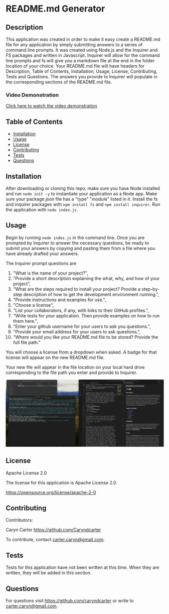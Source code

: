 # README.md Generator


## Description

This application was created in order to make it easy create a README.md file for any application by simply submitting answers to a series of command line prompts.  It was created using Node.js and the Inquirer and FS packages and written in Javascript.  Inquirer will allow for the command line prompts and fs will give you a markdown file at the end in the folder location of your choice.  Your README.md file will have headers for Description, Table of Contents, Installation, Usage, License, Contributing, Tests and Questions.  The answers you provide to Inquirer will populate in the corresponding sections of the README.md file. 

### Video Demonstration
[Click here to watch the video demonstration](https://youtu.be/s93dcGQD4F4)

## Table of Contents
- [Installation](#installation)
- [Usage](#usage)
- [License](#license)
- [Contributing](#contributing)
- [Tests](#tests)
- [Questions](#questions)

## Installation

After downloading or cloning this repo, make sure you have Node installed and run ``node init -y`` to instantiate your application as a Node app.  Make sure your package.json file has a "type" "module" listed in it.  Install the fs and inquirer packages with ``npm install fs`` and ``npm install inquirer``.  Run the application with ``node index.js``.  

## Usage

Begin by running ``node index.js`` in the command line. Once you are prompted by Inquirer to answer the necessary questions, be ready to submit your answers by copying and pasting them from a file where you have already drafted your answers. 

 The Inquirer prompt questions are 
 1. "What is the name of your project?", 
 2. "Provide a short description explaining the what, why, and how of your project", 
 3. "What are the steps required to install your project? Provide a step-by-step description of how to get the development environment running.",
 4. "Provide instructions and examples for use.", 
 5. "Choose a license", 
 6. "List your collaborators, if any, with links to their GitHub profiles.", 
 7. "Write tests for your application. Then provide examples on how to run them here.",
 8. "Enter your github username for your users to ask you questions.", 
 9. "Provide your email address for your users to ask questions.", 
 10. "Where would you like your README.md file to be stored? Provide the full file path."  
 
 You will choose a license from a dropdown when asked.  A badge for that license will appear on the new README.md file.  
 
 Your new file will appear in the file location on your local hard drive corresponding to the file path you enter and provide to Inquirer.  

![Demo](./dev/assets/readme-generator-screenshot.png)


## License

Apache License 2.0

The license for this application is Apache License 2.0.

https://opensource.org/license/apache-2-0

## Contributing

Contributors: 

Caryn Carter https://github.com/Caryndcarter 

To contribute, contact carter.caryn@gmail.com.

## Tests

Tests for this application have not been written at this time.  When they are written, they will be added in this section.  


## Questions

For questions visit https://github.com/caryndcarter or write to carter.caryn@gmail.com.

